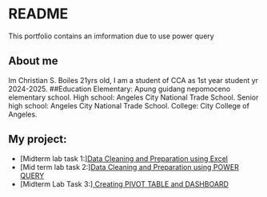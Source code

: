 # README
This portfolio contains an imformation due to use power query 
## About me
Im Christian S. Boiles 21yrs old, I am a student of CCA as 1st year student yr 2024-2025.
##Education
Elementary: Apung guidang nepomoceno elementary school.
High school: Angeles City National Trade School.
Senior high school: Angeles City National Trade School.
College: City College of Angeles.
## My project:
- [Midterm lab task 1:][Data Cleaning and Preparation using Excel](https://github.com/chan-edm/README/tree/9259890d1c59cea198337ddc073058b993cad367/Midterm%20Lab%20task%201)
- [Mid term lab task 2:][Data Cleaning and Preparation using POWER QUERY](https://github.com/chan-edm/README/tree/main/Midterm%20lab%20task%202)
- [Midterm Lab Task 3:][ Creating PIVOT TABLE and DASHBOARD](https://github.com/chan-edm/README/tree/main/Midterm%20Lab%20Task%203)
